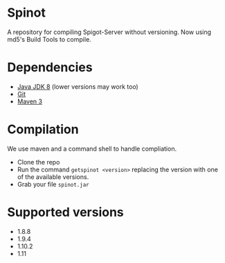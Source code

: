 Spinot
===========

A repository for compiling Spigot-Server without versioning.
Now using md5's Build Tools to compile.

Dependencies
===========
* [Java JDK 8](http://www.oracle.com/technetwork/java/javase/downloads/jdk8-downloads-2133151.html "Download Java JDK") (lower versions may work too)
* [Git](https://git-scm.com/downloads "Download Git")
* [Maven 3](http://maven.apache.org/download.html "Download maven 3")

Compilation
===========
We use maven and a command shell to handle compliation.
* Clone the repo
* Run the command `getspinot <version>` replacing the version with one of the available versions.
* Grab your file `spinot.jar`

Supported versions
===========
* 1.8.8
* 1.9.4
* 1.10.2
* 1.11
